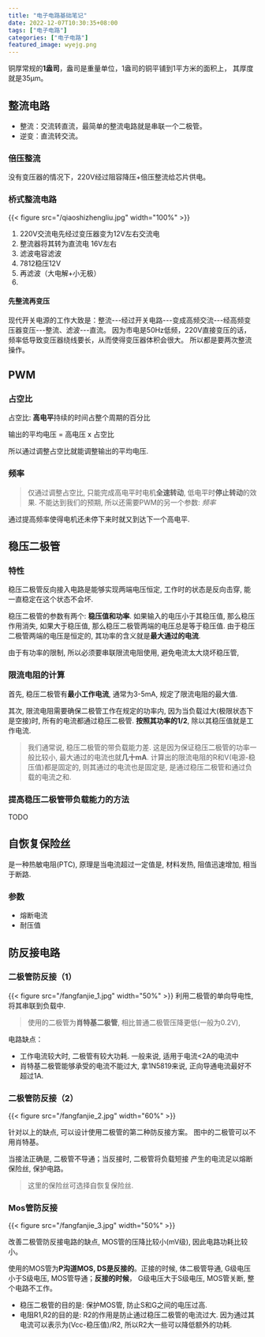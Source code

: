 ```yaml
---
title: "电子电路基础笔记"
date: 2022-12-07T10:30:35+08:00
tags: ["电子电路"]
categories: ["电子电路"]
featured_image: wyejg.png
---
```


铜厚常规的**1盎司**，盎司是重量单位，1盎司的铜平铺到1平方米的面积上，
其厚度就是35μm。

## 整流电路

* 整流：交流转直流，最简单的整流电路就是串联一个二极管。
* 逆变：直流转交流。

### 倍压整流
没有变压器的情况下，220V经过阻容降压+倍压整流给芯片供电。


### 桥式整流电路

{{< figure src="/qiaoshizhengliu.jpg" width="100%" >}}

1. 220V交流电先经过变压器变为12V左右交流电
2. 整流器将其转为直流电 16V左右
3. 滤波电容滤波
4. 7812稳压12V
5. 再滤波（大电解+小无极）
6. 

#### 先整流再变压

现代开关电源的工作大致是：整流---经过开关电路---变成高频交流---经高频变压器变压---整流、滤波---直流。
因为市电是50Hz低频，220V直接变压的话，频率低导致变压器绕线要长，从而使得变压器体积会很大。
所以都是要两次整流操作。

## PWM

### 占空比

占空比: **高电平**持续的时间占整个周期的百分比

输出的平均电压 = 高电压 x 占空比

所以通过调整占空比就能调整输出的平均电压.

### 频率

> 仅通过调整占空比, 只能完成高电平时电机**全速转动**, 低电平时**停止转动**的效果. 不能达到我们的预期, 所以还需要PWM的另一个参数: *频率*

通过提高频率使得电机还未停下来时就又到达下一个高电平.


## 稳压二极管
### 特性

稳压二极管反向接入电路是能够实现两端电压恒定, 工作时的状态是反向击穿, 能一直稳定在这个状态不会坏.

稳压二极管的参数有两个: **稳压值和功率**. 如果输入的电压小于其稳压值, 那么稳压作用消失, 如果大于稳压值, 那么稳压二极管两端的电压总是等于稳压值. 由于稳压二极管两端的电压是恒定的, 其功率的含义就是**最大通过的电流**.

由于有功率的限制, 所以必须要串联限流电阻使用, 避免电流太大烧坏稳压管,

### 限流电阻的计算

首先, 稳压二极管有**最小工作电流**, 通常为3-5mA, 规定了限流电阻的最大值. 

其次, 限流电阻需要确保二极管工作在规定的功率内, 因为当负载过大(极限状态下是空接)时, 所有的电流都通过稳压二极管. **按照其功率的1/2**, 除以其稳压值就是工作电流.

> 我们通常说, 稳压二极管的带负载能力差. 这是因为保证稳压二极管的功率一般比较小, 最大通过的电流也就**几十mA**. 计算出的限流电阻的R和V(电源-稳压值)都是固定的, 则其通过的电流也是固定是, 是通过稳压二极管和通过负载的电流之和. 

### 提高稳压二极管带负载能力的方法

TODO


## 自恢复保险丝

是一种热敏电阻(PTC), 原理是当电流超过一定值是, 材料发热, 阻值迅速增加, 相当于断路.

### 参数

* 熔断电流
* 耐压值

## 防反接电路

### 二极管防反接（1）

{{< figure src="/fangfanjie_1.jpg" width="50%" >}}
利用二极管的单向导电性, 将其串联到负载中.    

>使用的二极管为**肖特基二极管**, 相比普通二极管压降更低(一般为0.2V), 

电路缺点：
- 工作电流较大时, 二极管有较大功耗. 一般来说, 适用于电流<2A的电流中
- 肖特基二极管能够承受的电流不能过大, 拿1N5819来说, 正向导通电流最好不超过1A.

### 二极管防反接（2）

{{< figure src="/fangfanjie_2.jpg" width="60%" >}}

针对以上的缺点, 可以设计使用二极管的第二种防反接方案。
图中的二极管可以不用肖特基。

当接法正确是, 二极管不导通；当反接时, 二极管将负载短接 产生的电流足以熔断保险丝, 保护电路。
>这里的保险丝可选择自恢复保险丝.

### Mos管防反接

{{< figure src="/fangfanjie_3.jpg" width="50%" >}}

改善二极管防反接电路的缺点, MOS管的压降比较小(mV级), 因此电路功耗比较小。

使用的MOS管为**P沟道MOS, DS是反接的**。正接的时候, 体二极管导通, 
G级电压小于S级电压, MOS管导通；**反接的时候**， G级电压大于S级电压, 
MOS管关断, 整个电路不工作。
- 稳压二极管的目的是: 保护MOS管, 防止S和G之间的电压过高.
- 电阻R1,R2的目的是: R2的作用是防止通过稳压二极管的电流过大. 因为通过其电流可以表示为(Vcc-稳压值)/R2, 所以R2大一些可以降低额外的功耗.




